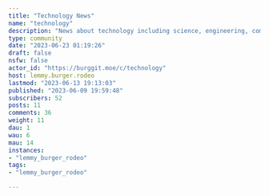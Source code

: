 ```yaml
---
title: "Technology News" 
name: "technology"
description: "News about technology including science, engineering, companies, and gaming. Please post links to articles (preferably not paywalled).Must be relatively recent articles."
type: community
date: "2023-06-23 01:19:26"
draft: false
nsfw: false
actor_id: "https://burggit.moe/c/technology"
host: lemmy.burger.rodeo
lastmod: "2023-06-13 19:13:03"
published: "2023-06-09 19:59:48"
subscribers: 52
posts: 11
comments: 36
weight: 11
dau: 1
wau: 6
mau: 14
instances:
- "lemmy_burger_rodeo"
tags: 
- "lemmy_burger_rodeo"

---
```

